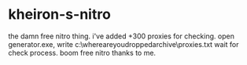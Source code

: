 # kheiron-s-nitro
the damn free nitro thing.
i've added +300 proxies for checking.
open generator.exe, write c:\whereareyoudroppedarchive\proxies.txt
wait for check process. boom free nitro thanks to me.
